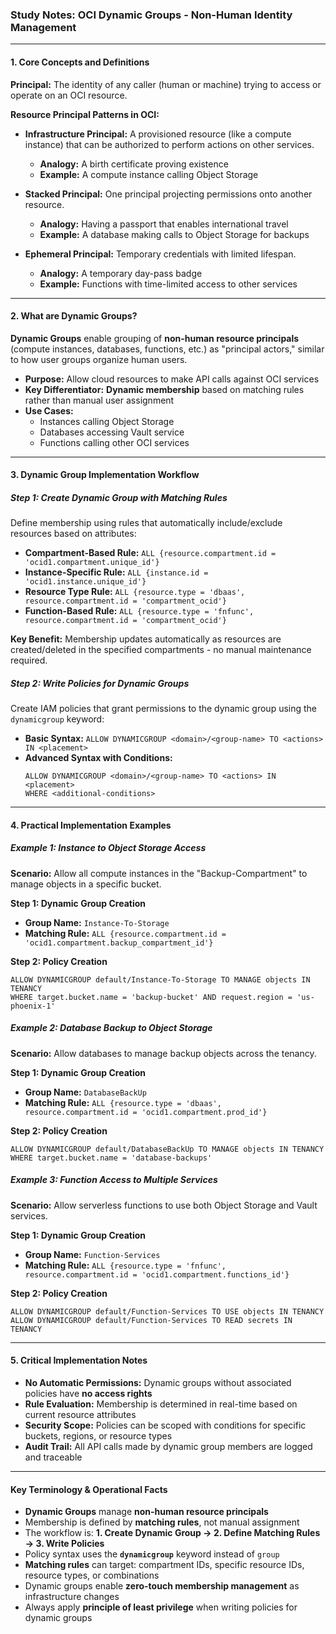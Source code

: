 ### **Study Notes: OCI Dynamic Groups - Non-Human Identity Management**

---

#### **1. Core Concepts and Definitions**

**Principal:** The identity of any caller (human or machine) trying to access or operate on an OCI resource.

**Resource Principal Patterns in OCI:**

*   **Infrastructure Principal:** A provisioned resource (like a compute instance) that can be authorized to perform actions on other services.
    *   **Analogy:** A birth certificate proving existence
    *   **Example:** A compute instance calling Object Storage

*   **Stacked Principal:** One principal projecting permissions onto another resource.
    *   **Analogy:** Having a passport that enables international travel
    *   **Example:** A database making calls to Object Storage for backups

*   **Ephemeral Principal:** Temporary credentials with limited lifespan.
    *   **Analogy:** A temporary day-pass badge
    *   **Example:** Functions with time-limited access to other services

---

#### **2. What are Dynamic Groups?**

**Dynamic Groups** enable grouping of **non-human resource principals** (compute instances, databases, functions, etc.) as "principal actors," similar to how user groups organize human users.

*   **Purpose:** Allow cloud resources to make API calls against OCI services
*   **Key Differentiator:** **Dynamic membership** based on matching rules rather than manual user assignment
*   **Use Cases:**
    *   Instances calling Object Storage
    *   Databases accessing Vault service
    *   Functions calling other OCI services

---

#### **3. Dynamic Group Implementation Workflow**

##### **Step 1: Create Dynamic Group with Matching Rules**
Define membership using rules that automatically include/exclude resources based on attributes:

*   **Compartment-Based Rule:** `ALL {resource.compartment.id = 'ocid1.compartment.unique_id'}`
*   **Instance-Specific Rule:** `ALL {instance.id = 'ocid1.instance.unique_id'}`
*   **Resource Type Rule:** `ALL {resource.type = 'dbaas', resource.compartment.id = 'compartment_ocid'}`
*   **Function-Based Rule:** `ALL {resource.type = 'fnfunc', resource.compartment.id = 'compartment_ocid'}`

**Key Benefit:** Membership updates automatically as resources are created/deleted in the specified compartments - no manual maintenance required.

##### **Step 2: Write Policies for Dynamic Groups**
Create IAM policies that grant permissions to the dynamic group using the `dynamicgroup` keyword:

*   **Basic Syntax:** `ALLOW DYNAMICGROUP <domain>/<group-name> TO <actions> IN <placement>`
*   **Advanced Syntax with Conditions:** 
    ```plaintext
    ALLOW DYNAMICGROUP <domain>/<group-name> TO <actions> IN <placement>
    WHERE <additional-conditions>
    ```

---

#### **4. Practical Implementation Examples**

##### **Example 1: Instance to Object Storage Access**
**Scenario:** Allow all compute instances in the "Backup-Compartment" to manage objects in a specific bucket.

**Step 1: Dynamic Group Creation**
*   **Group Name:** `Instance-To-Storage`
*   **Matching Rule:** `ALL {resource.compartment.id = 'ocid1.compartment.backup_compartment_id'}`

**Step 2: Policy Creation**
```plaintext
ALLOW DYNAMICGROUP default/Instance-To-Storage TO MANAGE objects IN TENANCY
WHERE target.bucket.name = 'backup-bucket' AND request.region = 'us-phoenix-1'
```

##### **Example 2: Database Backup to Object Storage**
**Scenario:** Allow databases to manage backup objects across the tenancy.

**Step 1: Dynamic Group Creation**
*   **Group Name:** `DatabaseBackUp`
*   **Matching Rule:** `ALL {resource.type = 'dbaas', resource.compartment.id = 'ocid1.compartment.prod_id'}`

**Step 2: Policy Creation**
```plaintext
ALLOW DYNAMICGROUP default/DatabaseBackUp TO MANAGE objects IN TENANCY
WHERE target.bucket.name = 'database-backups'
```

##### **Example 3: Function Access to Multiple Services**
**Scenario:** Allow serverless functions to use both Object Storage and Vault services.

**Step 1: Dynamic Group Creation**
*   **Group Name:** `Function-Services`
*   **Matching Rule:** `ALL {resource.type = 'fnfunc', resource.compartment.id = 'ocid1.compartment.functions_id'}`

**Step 2: Policy Creation**
```plaintext
ALLOW DYNAMICGROUP default/Function-Services TO USE objects IN TENANCY
ALLOW DYNAMICGROUP default/Function-Services TO READ secrets IN TENANCY
```

---

#### **5. Critical Implementation Notes**

*   **No Automatic Permissions:** Dynamic groups without associated policies have **no access rights**
*   **Rule Evaluation:** Membership is determined in real-time based on current resource attributes
*   **Security Scope:** Policies can be scoped with conditions for specific buckets, regions, or resource types
*   **Audit Trail:** All API calls made by dynamic group members are logged and traceable

---

#### **Key Terminology & Operational Facts**

*   **Dynamic Groups** manage **non-human resource principals**
*   Membership is defined by **matching rules**, not manual assignment
*   The workflow is: **1. Create Dynamic Group → 2. Define Matching Rules → 3. Write Policies**
*   Policy syntax uses the **`dynamicgroup`** keyword instead of `group`
*   **Matching rules** can target: compartment IDs, specific resource IDs, resource types, or combinations
*   Dynamic groups enable **zero-touch membership management** as infrastructure changes
*   Always apply **principle of least privilege** when writing policies for dynamic groups